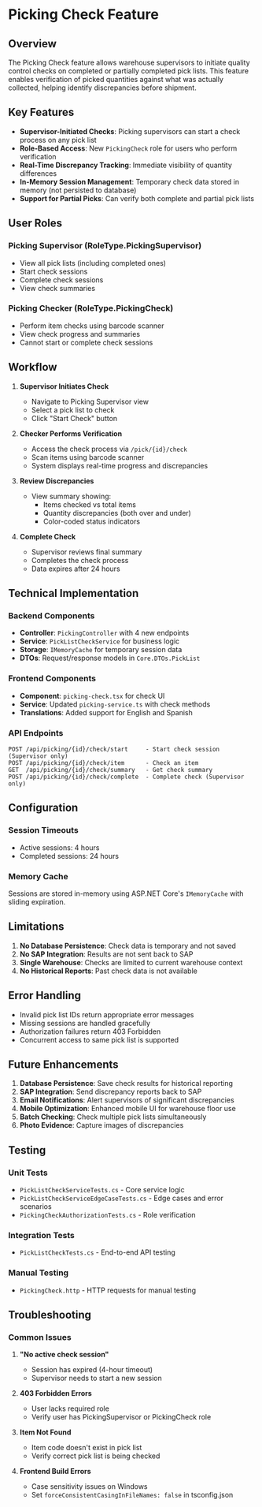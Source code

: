 # Picking Check Feature

## Overview

The Picking Check feature allows warehouse supervisors to initiate quality control checks on completed or partially completed pick lists. This feature enables verification of picked quantities against what was actually collected, helping identify discrepancies before shipment.

## Key Features

- **Supervisor-Initiated Checks**: Picking supervisors can start a check process on any pick list
- **Role-Based Access**: New `PickingCheck` role for users who perform verification
- **Real-Time Discrepancy Tracking**: Immediate visibility of quantity differences
- **In-Memory Session Management**: Temporary check data stored in memory (not persisted to database)
- **Support for Partial Picks**: Can verify both complete and partial pick lists

## User Roles

### Picking Supervisor (RoleType.PickingSupervisor)
- View all pick lists (including completed ones)
- Start check sessions
- Complete check sessions
- View check summaries

### Picking Checker (RoleType.PickingCheck)
- Perform item checks using barcode scanner
- View check progress and summaries
- Cannot start or complete check sessions

## Workflow

1. **Supervisor Initiates Check**
   - Navigate to Picking Supervisor view
   - Select a pick list to check
   - Click "Start Check" button

2. **Checker Performs Verification**
   - Access the check process via `/pick/{id}/check`
   - Scan items using barcode scanner
   - System displays real-time progress and discrepancies

3. **Review Discrepancies**
   - View summary showing:
     - Items checked vs total items
     - Quantity discrepancies (both over and under)
     - Color-coded status indicators

4. **Complete Check**
   - Supervisor reviews final summary
   - Completes the check process
   - Data expires after 24 hours

## Technical Implementation

### Backend Components

- **Controller**: `PickingController` with 4 new endpoints
- **Service**: `PickListCheckService` for business logic
- **Storage**: `IMemoryCache` for temporary session data
- **DTOs**: Request/response models in `Core.DTOs.PickList`

### Frontend Components

- **Component**: `picking-check.tsx` for check UI
- **Service**: Updated `picking-service.ts` with check methods
- **Translations**: Added support for English and Spanish

### API Endpoints

```
POST /api/picking/{id}/check/start     - Start check session (Supervisor only)
POST /api/picking/{id}/check/item      - Check an item
GET  /api/picking/{id}/check/summary   - Get check summary
POST /api/picking/{id}/check/complete  - Complete check (Supervisor only)
```

## Configuration

### Session Timeouts
- Active sessions: 4 hours
- Completed sessions: 24 hours

### Memory Cache
Sessions are stored in-memory using ASP.NET Core's `IMemoryCache` with sliding expiration.

## Limitations

1. **No Database Persistence**: Check data is temporary and not saved
2. **No SAP Integration**: Results are not sent back to SAP
3. **Single Warehouse**: Checks are limited to current warehouse context
4. **No Historical Reports**: Past check data is not available

## Error Handling

- Invalid pick list IDs return appropriate error messages
- Missing sessions are handled gracefully
- Authorization failures return 403 Forbidden
- Concurrent access to same pick list is supported

## Future Enhancements

1. **Database Persistence**: Save check results for historical reporting
2. **SAP Integration**: Send discrepancy reports back to SAP
3. **Email Notifications**: Alert supervisors of significant discrepancies
4. **Mobile Optimization**: Enhanced mobile UI for warehouse floor use
5. **Batch Checking**: Check multiple pick lists simultaneously
6. **Photo Evidence**: Capture images of discrepancies

## Testing

### Unit Tests
- `PickListCheckServiceTests.cs` - Core service logic
- `PickListCheckServiceEdgeCaseTests.cs` - Edge cases and error scenarios
- `PickingCheckAuthorizationTests.cs` - Role verification

### Integration Tests
- `PickListCheckTests.cs` - End-to-end API testing

### Manual Testing
- `PickingCheck.http` - HTTP requests for manual testing

## Troubleshooting

### Common Issues

1. **"No active check session"**
   - Session has expired (4-hour timeout)
   - Supervisor needs to start a new session

2. **403 Forbidden Errors**
   - User lacks required role
   - Verify user has PickingSupervisor or PickingCheck role

3. **Item Not Found**
   - Item code doesn't exist in pick list
   - Verify correct pick list is being checked

4. **Frontend Build Errors**
   - Case sensitivity issues on Windows
   - Set `forceConsistentCasingInFileNames: false` in tsconfig.json